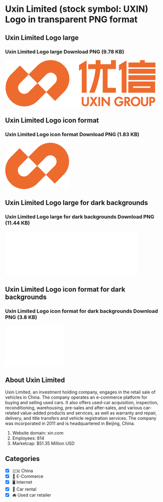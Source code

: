 # Uxin Limited (stock symbol: UXIN) Logo in transparent PNG format

## Uxin Limited Logo large

### Uxin Limited Logo large Download PNG (9.78 KB)

![Uxin Limited Logo large Download PNG (9.78 KB)](/img/orig/UXIN_BIG-b6e7d201.png)

## Uxin Limited Logo icon format

### Uxin Limited Logo icon format Download PNG (1.83 KB)

![Uxin Limited Logo icon format Download PNG (1.83 KB)](/img/orig/UXIN-6396a9ff.png)

## Uxin Limited Logo large for dark backgrounds

### Uxin Limited Logo large for dark backgrounds Download PNG (11.44 KB)

![Uxin Limited Logo large for dark backgrounds Download PNG (11.44 KB)](/img/orig/UXIN_BIG.D-89a5b212.png)

## Uxin Limited Logo icon format for dark backgrounds

### Uxin Limited Logo icon format for dark backgrounds Download PNG (3.8 KB)

![Uxin Limited Logo icon format for dark backgrounds Download PNG (3.8 KB)](/img/orig/UXIN.D-b0bd1d81.png)

## About Uxin Limited

Uxin Limited, an investment holding company, engages in the retail sale of vehicles in China. The company operates an e-commerce platform for buying and selling used cars. It also offers used-car acquisition, inspection, reconditioning, warehousing, pre-sales and after-sales, and various car-related value-added products and services, as well as warranty and repair, delivery, and title transfers and vehicle registration services. The company was incorporated in 2011 and is headquartered in Beijing, China.

1. Website domain: xin.com
2. Employees: 814
3. Marketcap: $51.35 Million USD


## Categories
- [x] 🇨🇳 China
- [x] 🛒 E-Commerce
- [x] 🖥️ Internet
- [x] 🚗 Car rental
- [x] 🚘 Used car retailer

